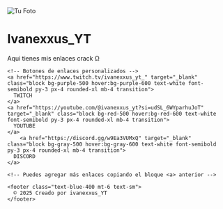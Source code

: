 <!DOCTYPE html>
<html lang="es">
<head>
  <meta charset="UTF-8">
  <meta name="viewport" content="width=device-width, initial-scale=1">
  <title>Mis Enlaces</title>
  <script src="https://cdn.tailwindcss.com"></script>
</head>
<body class="bg-gray-100 flex items-center justify-center min-h-screen">
  <div class="bg-white p-8 rounded-2xl shadow-lg w-full max-w-md text-center">
    <img src="c:\Users\Usuario\Pictures\Saved Pictures\gutsberserk.jpg" alt="Tu Foto" class="mx-auto rounded-full mb-4 w-24 h-24">
    <h1 class="text-2xl font-bold mb-2">Ivanexxus_YT</h1>
    <p class="text-gray-500 mb-6">Aqui tienes mis enlaces crack Ω</p>

    <!-- Botones de enlaces personalizados -->
    <a href="https://www.twitch.tv/ivanexxus_yt_" target="_blank" class="block bg-purple-500 hover:bg-purple-600 text-white font-semibold py-3 px-4 rounded-xl mb-4 transition">
      TWITCH
    </a>
    <a href="https://youtube.com/@ivanexxus_yt?si=udSL_6WYparhuJoT" target="_blank" class="block bg-red-500 hover:bg-red-600 text-white font-semibold py-3 px-4 rounded-xl mb-4 transition">
      YOUTUBE
    </a>
        <a href="https://discord.gg/w9Ea3VUMxQ" target="_blank" class="block bg-gray-500 hover:bg-gray-600 text-white font-semibold py-3 px-4 rounded-xl mb-4 transition">
      DISCORD
    </a>

    <!-- Puedes agregar más enlaces copiando el bloque <a> anterior -->

    <footer class="text-blue-400 mt-6 text-sm">
      © 2025 Creado por ivanexxus_YT
    </footer>
  </div>
</body>
</html>
